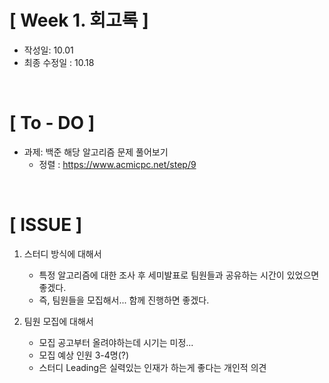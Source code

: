 # [ Week 1. 회고록 ]
- 작성일: 10.01
- 최종 수정일 : 10.18

<br/>

# [ To - DO ]
- 과제: 백준 해당 알고리즘 문제 풀어보기
    - 정렬 : https://www.acmicpc.net/step/9
    
    
<br/>

# [ ISSUE ]

1. 스터디 방식에 대해서
    - 특정 알고리즘에 대한 조사 후 세미발표로 팀원들과 공유하는 시간이 있었으면 좋겠다.
    - 즉, 팀원들을 모집해서... 함께 진행하면 좋겠다.
   
    
2. 팀원 모집에 대해서
    - 모집 공고부터 올려야하는데 시기는 미정...
    - 모집 예상 인원 3-4명(?)
    - 스터디 Leading은 실력있는 인재가 하는게 좋다는 개인적 의견
